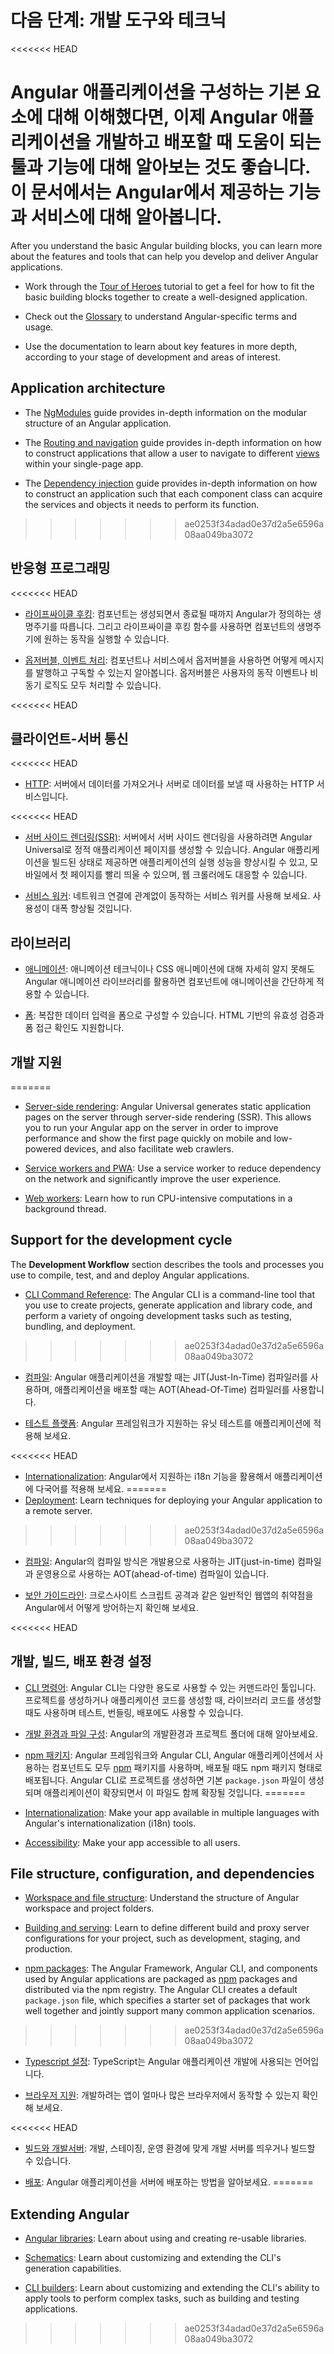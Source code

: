 <!--
# Next steps: tools and techniques
-->
# 다음 단계: 개발 도구와 테크닉

<<<<<<< HEAD
<!--
After you understand the basic Angular building blocks, you can begin to learn more
about the features and tools that are available to help you develop and deliver Angular applications.
Here are some key features.
-->
Angular 애플리케이션을 구성하는 기본 요소에 대해 이해했다면, 이제 Angular 애플리케이션을 개발하고 배포할 때 도움이 되는 툴과 기능에 대해 알아보는 것도 좋습니다. 이 문서에서는 Angular에서 제공하는 기능과 서비스에 대해 알아봅니다.
=======
After you understand the basic Angular building blocks, you can learn more
about the features and tools that can help you develop and deliver Angular applications.

* Work through the [Tour of Heroes](tutorial/index) tutorial to get a feel for how to fit the basic building blocks together to create a well-designed application.

* Check out the [Glossary](guide/glossary) to understand Angular-specific terms and usage.

* Use the documentation to learn about key features in more depth, according to your stage of development and areas of interest.

## Application architecture

* The [NgModules](guide/ngmodules) guide provides in-depth information on the modular structure of an Angular application.

* The [Routing and navigation](guide/router) guide provides in-depth information on how to construct applications that allow a user to navigate to different [views](guide/glossary#view) within your single-page app.

* The [Dependency injection](guide/dependency-injection) guide provides in-depth information on how to construct an application such that each component class can acquire the services and objects it needs to perform its function.
>>>>>>> ae0253f34adad0e37d2a5e6596a08aa049ba3072

<!---
## Responsive programming
-->
## 반응형 프로그래밍

<<<<<<< HEAD
<!--
=======
The **Components and Templates** guide provides guidance and details of the [template syntax](guide/template-syntax) that you use to display your component data when and where you want it within a view, and to collect input from users that you can respond to.

Additional pages and sections describe some basic programming techniques for Angular apps.

>>>>>>> ae0253f34adad0e37d2a5e6596a08aa049ba3072
* [Lifecycle hooks](guide/lifecycle-hooks): Tap into key moments in the lifetime of a component, from its creation to its destruction, by implementing the lifecycle hook interfaces.
-->
* [라이프싸이클 후킹](guide/lifecycle-hooks): 컴포넌트는 생성되면서 종료될 때까지 Angular가 정의하는 생명주기를 따릅니다. 그리고 라이프싸이클 후킹 함수를 사용하면 컴포넌트의 생명주기에 원하는 동작을 실행할 수 있습니다.

<!--
* [Observables and event processing](guide/observables): How to use observables with components and services to publish and subscribe to messages of any type, such as user-interaction events and asynchronous operation results.
-->
* [옵저버블, 이벤트 처리](guide/observables): 컴포넌트나 서비스에서 옵저버블을 사용하면 어떻게 메시지를 발행하고 구독할 수 있는지 알아봅니다. 옵저버블은 사용자의 동작 이벤트나 비동기 로직도 모두 처리할 수 있습니다.

<<<<<<< HEAD
<!--
=======
* [Angular elements](guide/elements): How to package components as *custom elements* using Web Components, a web standard for defining new HTML elements in a framework-agnostic way.

* [Forms](guide/forms-overview): Support complex data entry scenarios with HTML-based input validation.

* [Animations](guide/animations): Use Angular's animation library to animate component behavior
without deep knowledge of animation techniques or CSS.

>>>>>>> ae0253f34adad0e37d2a5e6596a08aa049ba3072
## Client-server interaction
-->
## 클라이언트-서버 통신

<<<<<<< HEAD
<!--
=======
Angular provides a framework for single-page apps, where most of the logic and data resides on the client.
Most apps still need to access a server using the `HttpClient` to access and save data.
For some platforms and applications, you might also want to use the PWA (Progressive Web App) model to improve the user experience.

>>>>>>> ae0253f34adad0e37d2a5e6596a08aa049ba3072
* [HTTP](guide/http): Communicate with a server to get data, save data, and invoke server-side actions with an HTTP client.
-->
* [HTTP](guide/http): 서버에서 데이터를 가져오거나 서버로 데이터를 보낼 때 사용하는 HTTP 서비스입니다.

<<<<<<< HEAD
<!--
* [Server-side Rendering](guide/universal): Angular Universal generates static application pages on the server through server-side rendering (SSR). This allows you to run your Angular app on the server in order to improve performance and show the first page quickly on mobile and low-powered devices, and also facilitate web crawlers.
-->
* [서버 사이드 렌더링(SSR)](guide/universal): 서버에서 서버 사이드 렌더링을 사용하려면 Angular Universal로 정적 애플리케이션 페이지를 생성할 수 있습니다. Angular 애플리케이션을 빌드된 상태로 제공하면 애플리케이션의 실행 성능을 향상시킬 수 있고, 모바일에서 첫 페이지를 빨리 띄울 수 있으며, 웹 크롤러에도 대응할 수 있습니다.

<!--
* [Service Workers](guide/service-worker-intro): Use a service worker to reduce dependency on the network
significantly improving the user experience.
-->
* [서비스 워커](guide/service-worker-intro): 네트워크 연결에 관계없이 동작하는 서비스 워커를 사용해 보세요. 사용성이 대폭 향상될 것입니다.

<!--
## Domain-specific libraries
-->
## 라이브러리

<!--
* [Animations](guide/animations): Use Angular's animation library to animate component behavior
without deep knowledge of animation techniques or CSS.
-->
* [애니메이션](guide/animations): 애니메이션 테크닉이나 CSS 애니메이션에 대해 자세히 알지 못해도 Angular 애니메이션 라이브러리를 활용하면 컴포넌트에 애니메이션을 간단하게 적용할 수 있습니다.

<!--
* [Forms](guide/forms): Support complex data entry scenarios with HTML-based validation and dirty checking.
-->
* [폼](guide/forms): 복잡한 데이터 입력을 폼으로 구성할 수 있습니다. HTML 기반의 유효성 검증과 폼 접근 확인도 지원합니다.

<!--
## Support for the development cycle
-->
## 개발 지원
=======
* [Server-side rendering](guide/universal): Angular Universal generates static application pages on the server through server-side rendering (SSR). This allows you to run your Angular app on the server in order to improve performance and show the first page quickly on mobile and low-powered devices, and also facilitate web crawlers.

* [Service workers and PWA](guide/service-worker-intro): Use a service worker to reduce dependency on the network and significantly improve the user experience.

* [Web workers](guide/web-worker): Learn how to run CPU-intensive computations in a background thread.

## Support for the development cycle

The **Development Workflow** section describes the tools and processes you use to compile, test, and  and deploy Angular applications.

* [CLI Command Reference](cli): The Angular CLI is a command-line tool that you use to create projects, generate application and library code, and perform a variety of ongoing development tasks such as testing, bundling, and deployment.
>>>>>>> ae0253f34adad0e37d2a5e6596a08aa049ba3072

<!--
* [Compilation](guide/aot-compiler): Angular provides just-in-time (JIT) compilation for the development environment, and ahead-of-time (AOT) compilation for the production environment.
-->
* [컴파일](guide/aot-compiler): Angular 애플리케이션을 개발할 때는 JIT(Just-In-Time) 컴파일러를 사용하며, 애플리케이션을 배포할 때는 AOT(Ahead-Of-Time) 컴파일러를 사용합니다.

<!--
* [Testing platform](guide/testing): Run unit tests on your application parts as they interact with the Angular framework.
-->
* [테스트 플랫폼](guide/testing): Angular 프레임워크가 지원하는 유닛 테스트를 애플리케이션에 적용해 보세요.

<<<<<<< HEAD
<!--
* [Internationalization](guide/i18n):  Make your app available in multiple languages with Angular's internationalization (i18n) tools.
-->
* [Internationalization](guide/i18n): Angular에서 지원하는 i18n 기능을 활용해서 애플리케이션에 다국어를 적용해 보세요.
=======
* [Deployment](guide/deployment): Learn techniques for deploying your Angular application to a remote server.
>>>>>>> ae0253f34adad0e37d2a5e6596a08aa049ba3072

<!--
* [Compilation](guide/aot-compiler): Angular provides just-in-time (JIT) compilation for the development environment, and ahead-of-time (AOT) compilation for the production environment.
-->
* [컴파일](guide/aot-compiler): Angular의 컴파일 방식은 개발용으로 사용하는 JIT(just-in-time) 컴파일과 운영용으로 사용하는 AOT(ahead-of-time) 컴파일이 있습니다.

<!--
* [Security guidelines](guide/security): Learn about Angular's built-in protections against common web-app vulnerabilities and attacks such as cross-site scripting attacks.
-->
* [보안 가이드라인](guide/security):  크로스사이트 스크립트 공격과 같은 일반적인 웹앱의 취약점을 Angular에서 어떻게 방어하는지 확인해 보세요.

<<<<<<< HEAD
<!--
## Setup, build, and deployment configuration
-->
## 개발, 빌드, 배포 환경 설정

<!--
* [CLI Command Reference](cli): The Angular CLI is a command-line tool that you use to create projects, generate application and library code, and perform a variety of ongoing development tasks such as testing, bundling, and deployment.
-->
* [CLI 명령어](cli): Angular CLI는 다양한 용도로 사용할 수 있는 커맨드라인 툴입니다. 프로젝트를 생성하거나 애플리케이션 코드를 생성할 때, 라이브러리 코드를 생성할 때도 사용하며 테스트, 번들링, 배포에도 사용할 수 있습니다.

<!--
* [Workspace and File Structure](guide/file-structure): Understand the structure of Angular workspace and project folders. 
-->
* [개발 환경과 파일 구성](guide/file-structure): Angular의 개발환경과 프로젝트 폴더에 대해 알아보세요.

<!--
* [npm Packages](guide/npm-packages): The Angular Framework, Angular CLI, and components used by Angular applications are packaged as [npm](https://docs.npmjs.com/) packages and distributed via the npm registry. The Angular CLI creates a default `package.json` file, which specifies a starter set of packages that work well together and jointly support many common application scenarios.
-->
* [npm 패키지](guide/npm-packages): Angular 프레임워크와 Angular CLI, Angular 애플리케이션에서 사용하는 컴포넌트도 모두 [npm](https://docs.npmjs.com/) 패키지를 사용하며, 배포될 때도 npm 패키지 형태로 배포됩니다. Angular CLI로 프로젝트를 생성하면 기본 `package.json` 파일이 생성되며 애플리케이션이 확장되면서 이 파일도 함께 확장될 것입니다.
=======
* [Internationalization](guide/i18n): Make your app available in multiple languages with Angular's internationalization (i18n) tools.

* [Accessibility](guide/accessibility): Make your app accessible to all users.


## File structure, configuration, and dependencies

* [Workspace and file structure](guide/file-structure): Understand the structure of Angular workspace and project folders.

* [Building and serving](guide/build): Learn to define different build and proxy server configurations for your project, such as development, staging, and production.

* [npm packages](guide/npm-packages): The Angular Framework, Angular CLI, and components used by Angular applications are packaged as [npm](https://docs.npmjs.com/) packages and distributed via the npm registry. The Angular CLI creates a default `package.json` file, which specifies a starter set of packages that work well together and jointly support many common application scenarios.
>>>>>>> ae0253f34adad0e37d2a5e6596a08aa049ba3072

<!--
* [TypeScript configuration](guide/typescript-configuration): TypeScript is the primary language for Angular application development.
-->
* [Typescript 설정](guide/typescript-configuration): TypeScript는 Angular 애플리케이션 개발에 사용되는 언어입니다.

<!--
* [Browser support](guide/browser-support): Make your apps compatible across a wide range of browsers.
-->
* [브라우저 지원](guide/browser-support): 개발하려는 앱이 얼마나 많은 브라우저에서 동작할 수 있는지 확인해 보세요.

<<<<<<< HEAD
<!--
* [Building and Serving](guide/build): Learn to define different build and proxy server configurations for your project, such as development, staging, and production.
-->
* [빌드와 개발서버](guide/build): 개발, 스테이징, 운영 환경에 맞게 개발 서버를 띄우거나 빌드할 수 있습니다.

<!--
* [Deployment](guide/deployment): Learn techniques for deploying your Angular application to a remote server.
-->
* [배포](guide/deployment): Angular 애플리케이션을 서버에 배포하는 방법을 알아보세요.
=======
## Extending Angular

* [Angular libraries](guide/libraries): Learn about using and creating re-usable libraries.

* [Schematics](guide/schematics): Learn about customizing and extending the CLI's generation capabilities.

* [CLI builders](guide/cli-builder): Learn about customizing and extending the CLI's ability to apply tools to perform complex tasks, such as building and testing applications.
>>>>>>> ae0253f34adad0e37d2a5e6596a08aa049ba3072
